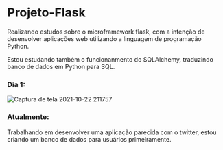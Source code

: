 # Projeto-Flask
Realizando estudos sobre o microframework flask, com a intenção de desenvolver aplicações web utilizando a linguagem de programação Python.

Estou estudando também o funcionanmento do SQLAlchemy, traduzindo banco de dados em Python para SQL.
 
### Dia 1: 
![Captura de tela 2021-10-22 211757](https://user-images.githubusercontent.com/57708477/138535028-8c30da11-92a9-4f84-ab30-8b67a4c489e8.png)

### Atualmente:
Trabalhando em desenvolver uma aplicação parecida com o twitter, estou criando um banco de dados para usuários primeiramente.
